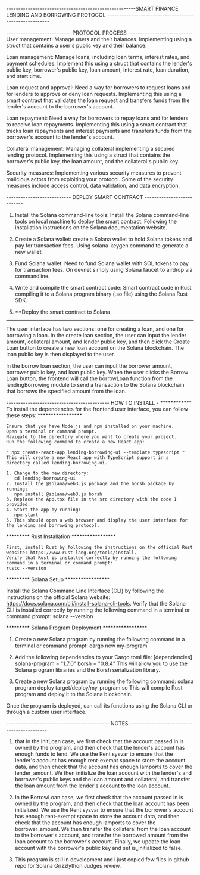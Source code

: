 ------------------------------------------------------SMART FINANCE LENDING AND BORROWING PROTOCOL ------------------------------------------------------

--------------------------- PROTOCOL PROCESS ---------------------------
User management: Manage users and their balances. Implementing using a struct that contains a user's public key and their balance.

Loan management: Manage loans, including loan terms, interest rates, and payment schedules. Implement this using a struct that contains the lender's public key, borrower's public key, loan amount, interest rate, loan duration, and start time.

Loan request and approval: Need a way for borrowers to request loans and for lenders to approve or deny loan requests. Implementing this using a smart contract that validates the loan request and transfers funds from the lender's account to the borrower's account.

Loan repayment: Need a way for borrowers to repay loans and for lenders to receive loan repayments. Implementing this using a smart contract that tracks loan repayments and interest payments and transfers funds from the borrower's account to the lender's account.

Collateral management: Managing collateral implementing a secured lending protocol. Implementing this using a struct that contains the borrower's public key, the loan amount, and the collateral's public key.

Security measures: Implementing various security measures to prevent malicious actors from exploiting your protocol. Some of the security measures include access control, data validation, and data encryption.

--------------------------- DEPLOY SMART CONTRACT ---------------------------

1. Install the Solana command-line tools: Install the Solana command-line tools on local machine to deploy the smart contract. Following the installation instructions on the Solana documentation website.

2. Create a Solana wallet: create a Solana wallet to hold Solana tokens and pay for transaction fees. Using solana-keygen command to generate a new wallet.

3. Fund Solana wallet: Need to fund Solana wallet with SOL tokens to pay for transaction fees. On devnet simply using Solana faucet to airdrop via commandline. 

4. Write and compile the smart contract code: Smart contract code in Rust compiling it to a Solana program binary (.so file) using the Solana Rust SDK. 

5. **Deploy the smart contract to Solana

--------------------------------------------

The user interface has two sections: one for creating a loan, and one for borrowing a loan. In the create loan section, the user can input the lender amount, collateral amount, and lender public key, and then click the Create Loan button to create a new loan account on the Solana blockchain. The loan public key is then displayed to the user.

In the borrow loan section, the user can input the borrower amount, borrower public key, and loan public key. When the user clicks the Borrow Loan button, the frontend will call the borrowLoan function from the lendingBorrowing module to send a transaction to the Solana blockchain that borrows the specified amount from the loan.


------------------------------------------- HOW TO INSTALL - 
************ To install the dependencies for the frontend user interface, you can follow these steps: *****************

    Ensure that you have Node.js and npm installed on your machine.
    Open a terminal or command prompt.
    Navigate to the directory where you want to create your project.
    Run the following command to create a new React app:
    
    " npx create-react-app lending-borrowing-ui --template typescript "
    This will create a new React app with TypeScript support in a directory called lending-borrowing-ui.
    
    1. Change to the new directory:
       cd lending-borrowing-ui
    2. Install the @solana/web3.js package and the borsh package by running:
       npm install @solana/web3.js borsh
    3. Replace the App.tsx file in the src directory with the code I provided.
    4. Start the app by running: 
       npm start
    5. This should open a web browser and display the user interface for the lending and borrowing protocol.  

********* Rust Installation *****************

    First, install Rust by following the instructions on the official Rust website: https://www.rust-lang.org/tools/install.
    Verify that Rust is installed correctly by running the following command in a terminal or command prompt:
    rustc --version

********* Solana Setup *****************

Install the Solana Command Line Interface (CLI) by following the instructions on the official Solana website: https://docs.solana.com/cli/install-solana-cli-tools.
Verify that the Solana CLI is installed correctly by running the following command in a terminal or command prompt:
solana --version

********* Solana Program Deployment *****************
1. Create a new Solana program by running the following command in a terminal or command prompt:
cargo new my-program

2. Add the following dependencies to your Cargo.toml file:
[dependencies]
solana-program = "1.7.0"
borsh = "0.8.4"
This will allow you to use the Solana program libraries and the Borsh serialization library.

3. Create a new Solana program by running the following command:
solana program deploy target/deploy/my_program.so
This will compile Rust program and deploy it to the Solana blockchain.

Once the program is deployed, can call its functions using the Solana CLI or through a custom user interface.

------------------------------------------- NOTES -------------------------------------------


1. that in the InitLoan case, we first check that the account passed in is owned by the program, and then check that the lender's account has enough funds to lend. We use the Rent sysvar to ensure that the lender's account has enough rent-exempt space to store the account data, and then check that the account has enough lamports to cover the lender_amount. We then initialize the loan account with the lender's and borrower's public keys and the loan amount and collateral, and transfer the loan amount from the lender's account to the loan account.

2. In the BorrowLoan case, we first check that the account passed in is owned by the program, and then check that the loan account has been initialized. We use the Rent sysvar to ensure that the borrower's account has enough rent-exempt space to store the account data, and then check that the account has enough lamports to cover the borrower_amount. We then transfer the collateral from the loan account to the borrower's account, and transfer the borrowed amount from the loan account to the borrower's account. Finally, we update the loan account with the borrower's public key and set is_initialized to false.

3. This program is still in development and i just copied few files in github repo for Solana Grizzlython Judges review.




 
    
     
       
       



       
      



